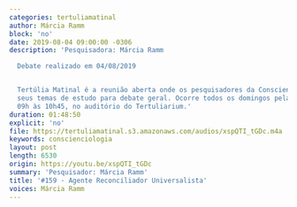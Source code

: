 ```yaml
---
categories: tertuliamatinal
author: Márcia Ramm
block: 'no'
date: 2019-08-04 09:00:00 -0306
description: 'Pesquisadora: Márcia Ramm

  Debate realizado em 04/08/2019


  Tertúlia Matinal é a reunião aberta onde os pesquisadores da Conscienciologia apresentam
  seus temas de estudo para debate geral. Ocorre todos os domingos pela manhã, das
  09h às 10h45, no auditório do Tertuliarium.'
duration: 01:48:50
explicit: 'no'
file: https://tertuliamatinal.s3.amazonaws.com/audios/xspQTI_tGDc.m4a
keywords: conscienciologia
layout: post
length: 6530
origin: https://youtu.be/xspQTI_tGDc
summary: 'Pesquisador: Márcia Ramm'
title: '#159 - Agente Reconciliador Universalista'
voices: Márcia Ramm
---
```

